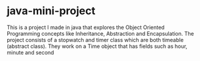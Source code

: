 # java-mini-project
This is a project I made in java that explores the Object Oriented Programming concepts like Inheritance, Abstraction and Encapsulation. The project consists of a stopwatch and timer class which are both timeable (abstract class). They work on a Time object that has fields such as hour, minute and second
